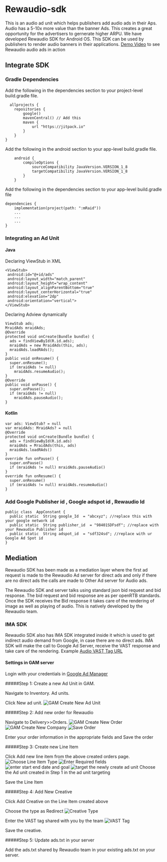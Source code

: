 # Rewaudio-sdk
This is an audio ad unit which helps publishers add audio ads in their Aps. Audio has a 5-10x more value than the banner Ads. This creates a great opportunity for the advertisers to gernerate higher ARPU.
We have developed Rewaudio SDK for Android OS. This SDK can be used by publishers to render audio banners in their applications. [Demo Video](https://drive.google.com/file/d/1KpltJnMTtqgzm8qsgbHYkIY5y5eK0Yb1/view) to see Rewaudio audio ads in action 
## Integrate SDK
### Gradle Dependencies
Add the following in the dependencies section to your project-level build.gradle file.
>
      allprojects {
        repositories {
            google()
            mavenCentral() // Add this
            maven {
                url "https://jitpack.io"
            }
        }
    }
 
Add the following in the android section to your app-level build.gradle file.
>
        android {
            compileOptions {
                sourceCompatibility JavaVersion.VERSION_1_8
                targetCompatibility JavaVersion.VERSION_1_8
            }
        }
 
Add the following in the dependencies section to your app-level build.gradle file 
>
    dependencies {
        implementation(project(path: ":mRaid"))
        ...
        ...
        ...
    }
 
### Integrating an Ad Unit
#### Java
Declaring ViewStub in XML

    <ViewStub>
     android:id="@+id/ads"
     android:layout_width="match_parent"
     android:layout_height="wrap_content"
     android:layout_alignParentBottom="true"
     android:layout_centerHorizontal="true"
     android:elevation="2dp"
     android:orientation="vertical">
    </ViewStub>
  
Declaring Adview dynamically

    ViewStub ads;
    MraidAds mraidAds;
    @Override
    protected void onCreate(Bundle bundle) {
      ads = findViewById(R.id.ads);
      mraidAds = new MraidAds(this, ads);
      mraidAds.loadRAds();
    }       
    public void onResume() {
      super.onResume();
      if (mraidAds != null)
        mraidAds.resumeAudio();
    }
    @Override
    public void onPause() {
      super.onPause();  
      if (mraidAds != null)
        mraidAds.pauseAudio();
    }

#### Kotlin

    var ads: ViewStub? = null
    var mraidAds: MraidAds? = null
    @Override
    protected void onCreate(Bundle bundle) {
      ads = findViewById(R.id.ads)
      mraidAds = MraidAds(this, ads)
      mraidAds.loadRAds()
    }    
    override fun onPause() {
      super.onPause()
      if (mraidAds != null) mraidAds.pauseAudio()
    }
    override fun onResume() {
      super.onResume()
      if (mraidAds != null) mraidAds.resumeAudio()
    }

### Add Google Publisher id , Google adspot id , Rewaudio Id 
    public class  AppConstant {
      public static  String google_Id  = "abcxyz"; //replace this with your google network id
      public static  String publisher_id  = "98401SDFsdf"; //replace with your Rewaudio Publisher id
      public static  String adspot_id  = "sdf324sd"; //replace with ur Google Ad Spot id
    }

## Mediation 
Rewaudio SDK has been made as a mediation layer where the first ad request is made to the Rewaudio Ad server for direct ads and only if there are no direct ads the calls are made to Other Ad server for Audio ads.

The Rewaudio SDK and server talks using standard json bid request and bid response. The bid request and bid response are as per openRTB standards. Once the SDK receives the Bid response it takes care of the rendering of image as well as playing of audio. This is natively developed by the Rewaudio team.

### IMA SDK
Rewaudio SDK also has IMA SDK integrated inside it which is used to get indirect audio demand from Google, in case there are no direct ads. IMA SDK will make the call to Google Ad Server, receive the VAST response and take care of the rendering.
Example [Audio VAST Tag URL](https://pubads.g.doubleclick.net/gampad/ads?iu=/21775744923/external/audio-preroll&ad_type=audio&sz=1x1&ciu_szs=300x250&gdfp_req=1&output=vast&unviewed_position_start=1&env=vp&impl=s&correlator=)

#### Settings in GAM server
Login with your credentials in [Google Ad Manager](https://admanager.google.com/)

#####Step 1: Create a new Ad Unit in GAM. 

Navigate to Inventory. Ad units.

Click New ad unit.
![GAM Create New Ad Unit](https://lh4.googleusercontent.com/-6dXbnLd2IdqIb035eYBK0c80FngYiH4lqMEp4qVhReiBYHqgwqSiMlFhUqeqw3i9zA=w2400)

#####Step 2: Add new order for Rewaudio

Navigate to Delivery>>Orders.
![GAM Create New Order](https://lh5.googleusercontent.com/tgdqXH7MaSXngdW-VHkBaIJyLz5GVPrSn6UYQFROoMTbjJrOTEP2x-W3u0qeSKYmt_Q=w2400)
![GAM Create New Company](https://lh6.googleusercontent.com/uQA31Kw6Um3fueqJ-I_RNfEE6PVbXMONyBzaFO3_8TKkDo8xo3Nh7-X_1fjnIkRz6tU=w2400)
![Save Order](https://lh4.googleusercontent.com/LYrzeXonKzfsddUssD3tGzLw63_rI3gMaSidFmV6ajyKkitQQ3ZyGE1CZaJcFR5Y-co=w2400)

Enter your order information in the appropriate fields and Save the order

#####Step 3: Create new Line Item

Click Add new line item from the above created orders page.
![Choose Line Item Type](https://lh6.googleusercontent.com/C0z4x51pZB7yLxByVjj5mc87jLvKEclq86_sTXkv2TQSy7Gjiid4DW2W2W-CQ9iTMlA=w2400)
![Enter Required fields](https://lh6.googleusercontent.com/uCiNb8w9Cz_in2E5KbXQAJMv0jcH2i_r7ldCoo8SiMcazW555n-NkBFXrtYI-wSrOss=w2400)
![enter start end date and goal](https://lh6.googleusercontent.com/RWcnWJLEX-kDc6jU6fPpkxbrvlFPd_cOU7ewj5i-HWDjPzuIFYjDHfnW1hI1k6r6frY=w2400)
![target the newly create ad unit](https://lh4.googleusercontent.com/3lwD0bpDR55oxY7rojco8uyvhojfEcdanDEW_FiJ25BtNqVXfhIzs7aV362mUW1MWSw=w2400)
Choose the Ad unit created in Step 1 in the ad unit targeting 

Save the Line Item

#####Step 4: Add New Creative

Click Add Creative on the Line Item created above

Choose the type as Redirect
![Creative Type](https://lh4.googleusercontent.com/DqdTlSxi7prY6qaOLGxipyE3binVtONx0Yc87ku8KfrYXpB06COmqk9hB1PsXF4ZqDw=w2400)

Enter the VAST tag shared with you by the team
![VAST Tag](https://lh5.googleusercontent.com/eRh0piE3Gn2_4cwXe7xuW6fAnw0j0KS5XijWu4ElHLtBTtbLgOaaQMsafxBhrgfOpOM=w2400)

Save the creative.

#####Step 5: Update ads.txt in your server

Add the ads.txt shared by Rewaudio team in your existing ads.txt on your server.
